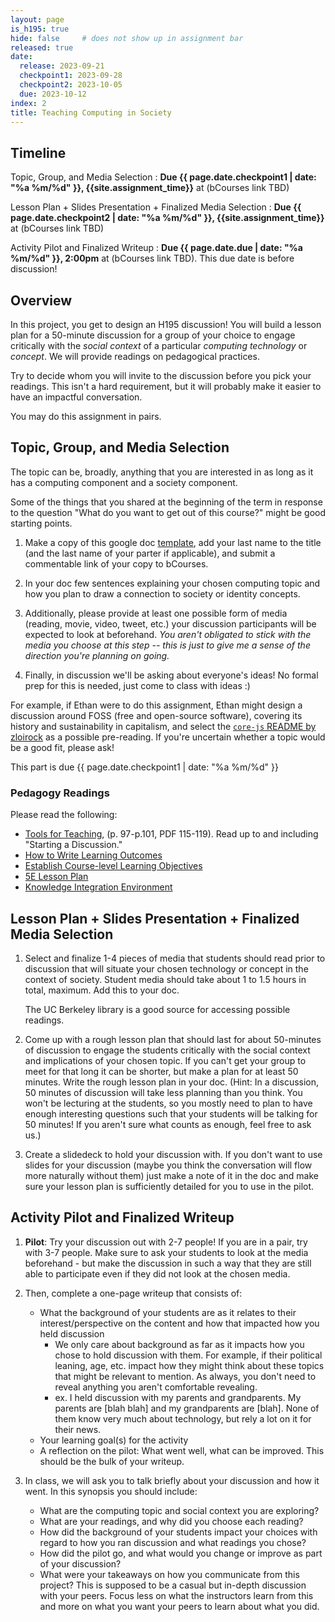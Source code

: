 ```yaml
---
layout: page
is_h195: true
hide: false     # does not show up in assignment bar
released: true
date:
  release: 2023-09-21
  checkpoint1: 2023-09-28
  checkpoint2: 2023-10-05
  due: 2023-10-12
index: 2
title: Teaching Computing in Society
---
```


## Timeline

Topic, Group, and Media Selection
: **Due {{ page.date.checkpoint1 | date: "%a %m/%d" }}, {{site.assignment_time}}** at (bCourses link TBD)

Lesson Plan + Slides Presentation + Finalized Media Selection
: **Due {{ page.date.checkpoint2 | date: "%a %m/%d" }}, {{site.assignment_time}}** at (bCourses link TBD)

Activity Pilot and Finalized Writeup
: **Due {{ page.date.due | date: "%a %m/%d" }}, 2:00pm** at (bCourses link TBD). This due date is before discussion!

## Overview

In this project, you get to design an H195 discussion! You will build a lesson
plan for a 50-minute discussion for a group of your choice to engage critically
with the *social context* of a particular *computing technology* or *concept*.
We will provide readings on pedagogical practices. 

Try to decide whom you will invite to the discussion before you pick your
readings. This isn't a hard requirement, but it will probably make it easier
to have an impactful conversation.

You may do this assignment in pairs.

## Topic, Group, and Media Selection

The topic can be, broadly, anything that you are interested in as long as it
has a computing component and a society component.

Some of the things that you shared at the beginning of the term in response to
the question "What do you want to get out of this course?" might be good
starting points.

1. Make a copy of this google doc [template](https://docs.google.com/document/d/18unuurmg5MAl0o2yeRDGuwVoWzLQWRLS2W2gh2pZrKo/copy),
   add your last name to the title (and the last name of your parter if applicable),
   and submit a commentable link of your copy to bCourses.

3. In your doc few sentences explaining your chosen computing topic and
   how you plan to draw a connection to society or identity concepts.

4. Additionally, please provide at least one possible form of
   media (reading, movie, video, tweet, etc.) your discussion participants will be
   expected to look at beforehand.
   <i>You aren't obligated to stick with the media you choose at this step -- this is
   just to give me a sense of the direction you're planning on going.</i>

5. Finally, in discussion we'll be asking about everyone's ideas! No formal prep for this is needed,
   just come to class with ideas :\)

For example, if Ethan were to do this assignment, Ethan might design a discussion
around FOSS (free and open-source software), covering its history and
sustainability in capitalism, and select the
[`core-js` README by zloirock][core-js] as a possible pre-reading. If you're
uncertain whether a topic would be a good fit, please ask!

[core-js]: https://github.com/zloirock/core-js/blob/71ea97c987e793d3c44f4a7cee78dffe17771c05/README.md

This part is due {{ page.date.checkpoint1 | date: "%a %m/%d" }}

### Pedagogy Readings

Please read the following:

- [Tools for Teaching][], (p. 97-p.101, PDF 115-119). Read up to and including
  "Starting a Discussion."
- [How to Write Learning Outcomes][]
- [Establish Course-level Learning Objectives][]
- [5E Lesson Plan][]
- [Knowledge Integration Environment][]

[Tools for Teaching]: https://drive.google.com/file/d/1pisWNHtrfKiBd_8a-vsBuqv0sdK6QB2S/view
[How to Write Learning Outcomes]: https://teaching.berkeley.edu/resources/design/course-level-learning-goalsoutcomes
[Establish Course-level learning Objectives]: https://teaching.berkeley.edu/resources/course-design-guide/establish-course-level-learning-objectives
[5E Lesson Plan]: https://blog.tcea.org/lesson-planning-5e-model/
[Knowledge Integration Environment]: https://lessonresearch.net/teacher-learning/knowledge-integration/

## Lesson Plan + Slides Presentation + Finalized Media Selection

1. Select and finalize 1-4 pieces of media that students should read prior to discussion that
   will situate your chosen technology or concept in the context of society. Student
   media should take about 1 to 1.5 hours in total, maximum. Add this to your doc.
   
   The UC Berkeley library is a good source for accessing possible readings.

3. Come up with a rough lesson plan that should last for about 50-minutes of discussion
   to engage the students critically with the social context and implications of your
   chosen topic. If you can't get your group to meet for that long it can be
   shorter, but make a plan for at least 50 minutes. Write the rough lesson plan in your doc.
   (Hint: In a discussion, 50 minutes of discussion will take less planning than you think.
   You won't be lecturing at the students, so you mostly need to plan to have enough
   interesting questions such that your students will be talking for 50 minutes! If you aren't
   sure what counts as enough, feel free to ask us.)

4. Create a slidedeck to hold your discussion with. If you don't want to use slides for your
   discussion (maybe you think the conversation will flow more naturally without them) just
   make a note of it in the doc and make sure your lesson plan is sufficiently detailed for
   you to use in the pilot. 
   
## Activity Pilot and Finalized Writeup

1. **Pilot**: Try your discussion out with 2-7 people! If you are in a pair, try with 3-7 people. Make sure to ask your students to look at the media beforehand - but make the discussion in such a way that they are still able to participate even if they did not look at the chosen media. 

2. Then, complete a one-page writeup that consists of:

   - What the background of your students are as it relates to their interest/perspective on the content and how that impacted how you held discussion
     - We only care about background as far as it impacts how you chose to hold discussion with them. For example, if their political leaning, age, etc. impact how they might think about these topics that might be relevant to mention. As always, you don't need to reveal anything you aren't comfortable revealing.
     - ex. I held discussion with my parents and grandparents. My parents are \[blah blah\] and my grandparents are \[blah\]. None of them know very much about technology, but rely a lot on it for their news. 
   - Your learning goal(s) for the activity
   - A reflection on the pilot: What went well, what can be improved. This should be the bulk of your writeup.

3. In class, we will ask you to talk briefly about your discussion and how it went. In this synopsis you should include:
   - What are the computing topic and social context you are exploring?
   - What are your readings, and why did you choose each reading?
   - How did the background of your students impact your choices with regard to how you ran discussion and what readings you chose?
   - How did the pilot go, and what would you change or improve as part of your discussion?
   - What were your takeaways on how you communicate from this project?
   This is supposed to be a casual but in-depth discussion with your peers. Focus less on what the instructors learn from this and        more on what you want your peers to learn about what you did. 

[Action Verbs]: https://teaching.berkeley.edu/resources/design/course-level-learning-goalsoutcomes
